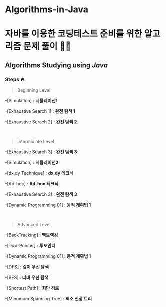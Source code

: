 # Algorithms-in-Java
# **자바**를 이용한 코딩테스트 준비를 위한 알고리즘 문제 풀이 👨‍💻
## Algorithms Studying using **_Java_**


 ### Steps 🔥

> Beginning Level

-[Simulation] : **시뮬레이션1**<br>

-[Exhaustive Search 1] : **완전 탐색 1**<br>

-[Exhaustive Serach 2] : **완전 탐색 2**<br>

<br>



> Intermidiate Level 

-[Exhaustive Search 3] : **완전 탐색 3**<br>

-[Simulation] : **시뮬레이션2**<br>

-[dx,dy Technique] : **dx,dy 테크닉**<br>

-[Ad-hoc] : **Ad-hoc 테크닉**<br>

-[Exhaustive Search 3] : **완전 탐색 3**<br>

-[Dynamic Programming 01] : **동적 계획법 1** <br>

<br>

> Advanced Level

-[BackTracking] : **백트랙킹**<br>

-[Two-Pointer] : **투포인터**<br>

-[Dynamic Programming 01] : **동적 계획법 1** <br>

-[DFS] : **깊이 우선 탐색**<br>

-[BFS] : **너비 우선 탐색**<br>

-[Shortest Path] : **최단 경로**<br>

-[Minumum Spanning Tree] : **최소 신장 트리**<br>

